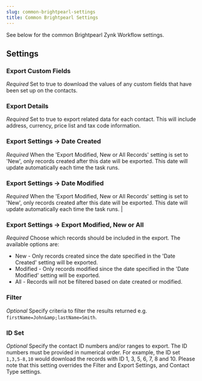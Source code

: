 ```yaml
---
slug: common-brightpearl-settings
title: Common Brightpearl Settings
---
```

See below for the common Brightpearl Zynk Workflow settings.

## Settings

### Export Custom Fields
_Required_
Set to true to download the values of any custom fields that have been set up on the contacts.

### Export Details
_Required_
Set to true to export related data for each contact. This will include address, currency, price list and tax code information.

### Export Settings -> Date Created
_Required_
When the 'Export Modified, New or All Records' setting is set to 'New', only records created after this date will be exported. This date will update automatically each time the task runs.

### Export Settings -> Date Modified
_Required_
When the 'Export Modified, New or All Records' setting is set to 'New',  only records created after this date will be exported. This date will  update automatically each time the task runs. |

### Export Settings -> Export Modified, New or All
_Required_
Choose which records should be included in the export. The available options are:	  

- New - Only records created since the date specified in the 'Date Created' setting will be exported.
- Modified - Only records modified since the date specified in the 'Date Modified' setting will be exported.
- All - Records will not be filtered based on date created or modified.

### Filter
_Optional_
Specify criteria to filter the results returned e.g. 	`firstName=John&amp;lastName=Smith`.

### ID Set
_Optional_
Specify the contact ID numbers and/or ranges to export. The ID numbers must be provided in numerical order. For example, the ID set  			`1,3,5-8,10` would download the records with ID 1, 3, 5, 6, 7, 8 and 10. 	Please note that this setting overrides the Filter and Export Settings, and Contact Type settings.